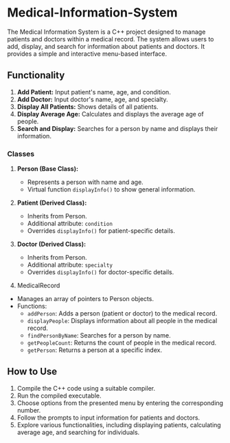 # Medical-Information-System
The Medical Information System is a C++ project designed to manage patients and doctors within a medical record. The system allows users to add, display, and search for information about patients and doctors. It provides a simple and interactive menu-based interface. 

## Functionality
1. **Add Patient:** Input patient's name, age, and condition.
2. **Add Doctor:** Input doctor's name, age, and specialty.
3. **Display All Patients:** Shows details of all patients.
4. **Display Average Age:** Calculates and displays the average age of people.
5. **Search and Display:** Searches for a person by name and displays their information.

### Classes

1. **Person (Base Class):**
   - Represents a person with name and age.
   - Virtual function `displayInfo()` to show general information.

2. **Patient (Derived Class):**
   - Inherits from Person.
   - Additional attribute: `condition`
   - Overrides `displayInfo()` for patient-specific details.

3. **Doctor (Derived Class):**
   - Inherits from Person.
   - Additional attribute: `specialty`
   - Overrides `displayInfo()` for doctor-specific details.

4. MedicalRecord
- Manages an array of pointers to Person objects.
- Functions:
  - `addPerson`: Adds a person (patient or doctor) to the medical record.
  - `displayPeople`: Displays information about all people in the medical record.
  - `findPersonByName`: Searches for a person by name.
  - `getPeopleCount`: Returns the count of people in the medical record.
  - `getPerson`: Returns a person at a specific index.

## How to Use

1. Compile the C++ code using a suitable compiler.
2. Run the compiled executable.
3. Choose options from the presented menu by entering the corresponding number.
4. Follow the prompts to input information for patients and doctors.
5. Explore various functionalities, including displaying patients, calculating average age, and searching for individuals.
